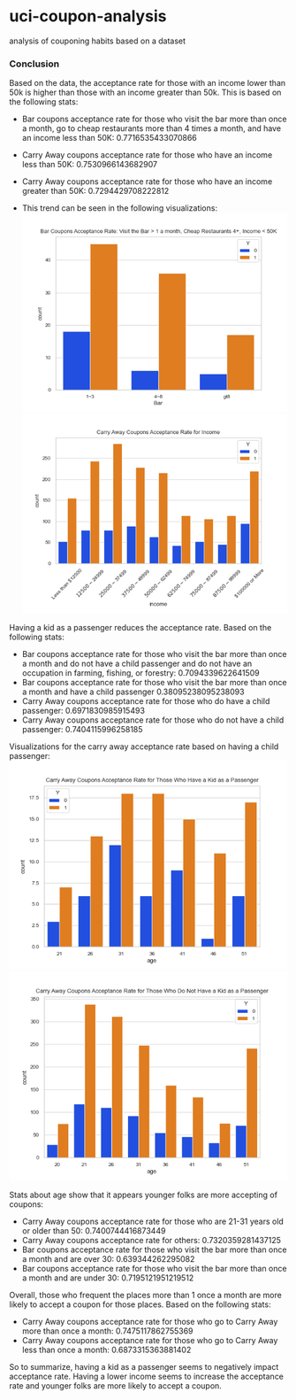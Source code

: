 # uci-coupon-analysis
analysis of couponing habits based on a dataset

### Conclusion

Based on the data, the acceptance rate for those with an income lower than 50k is higher than those with an income greater than 50k. This is based on the following stats: 
- Bar coupons acceptance rate for those who visit the bar more than once a month, go to cheap restaurants more than 4 times a month, and have an income less than 50K:  0.7716535433070866
- Carry Away coupons acceptance rate for those who have an income less than 50K:  0.7530966143682907
- Carry Away coupons acceptance rate for those who have an income greater than 50K:  0.7294429708222812

- This trend can be seen in the following visualizations:
![bar_coupons_cheap_restaurants.png](images/bar_coupons_cheap_restaurants.png)
![carry_away_income.png](images/carry_away_income.png)

Having a kid as a passenger reduces the acceptance rate. Based on the following stats:
- Bar coupons acceptance rate for those who visit the bar more than once a month and do not have a child passenger and do not have an occupation in farming, fishing, or forestry:  0.7094339622641509
- Bar coupons acceptance rate for those who visit the bar more than once a month and have a child passenger  0.38095238095238093
- Carry Away coupons acceptance rate for those who do have a child passenger:  0.6971830985915493
- Carry Away coupons acceptance rate for those who do not have a child passenger:  0.7404115996258185

Visualizations for the carry away acceptance rate based on having a child passenger:
![carry_away_kids.png](images/carry_away_kids.png)
![carry_away_no_kids.png](images/carry_away_no_kids.png)

Stats about age show that it appears younger folks are more accepting of coupons:
- Carry Away coupons acceptance rate for those who are 21-31 years old or older than 50:  0.7400744416873449
- Carry Away coupons acceptance rate for others:  0.7320359281437125
- Bar coupons acceptance rate for those who visit the bar more than once a month and are over 30:  0.639344262295082
- Bar coupons acceptance rate for those who visit the bar more than once a month and are under 30:  0.7195121951219512

Overall, those who frequent the places more than 1 once a month are more likely to accept a coupon for those places. Based on the following stats:
- Carry Away coupons acceptance rate for those who go to Carry Away more than once a month:  0.7475117862755369
- Carry Away coupons acceptance rate for those who go to Carry Away less than once a month:  0.6873315363881402

So to summarize, having a kid as a passenger seems to negatively impact acceptance rate. Having a lower income seems to increase the acceptance rate and younger folks are more likely to accept a coupon.
